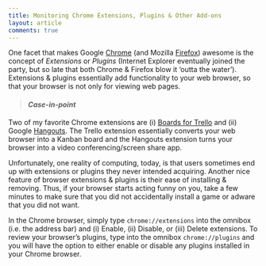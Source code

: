 ```yaml
---
title: Monitoring Chrome Extensions, Plugins & Other Add-ons
layout: article
comments: true
---
```

One facet that makes Google [Chrome](https://www.google.com/chrome/browser/) (and Mozilla [Firefox](https://www.mozilla.org/en-US/firefox/new/)) awesome is the concept of *Extensions* or *Plugins* (Internet Explorer eventually joined the party, but so late that both Chrome & Firefox blow it ‘outta the water’). Extensions & plugins essentially add functionality to your web browser, so that your browser is not only for viewing web pages.

> #### *Case-in-point*
> 
Two of my favorite Chrome extensions are (i) [Boards for Trello](https://chrome.google.com/webstore/detail/trello/oflhioojkbelepjlnafgmgkkjhojphcg) and (ii) Google [Hangouts](https://chrome.google.com/webstore/detail/hangouts/nckgahadagoaajjgafhacjanaoiihapd). The Trello extension essentially converts your web browser into a Kanban board and the Hangouts extension turns your browser into a video conferencing/screen share app.

Unfortunately, one reality of computing, today, is that users sometimes end up with extensions or plugins they never intended acquiring. Another nice feature of browser extensions & plugins is their ease of installing & removing. Thus, if your browser starts acting funny on you, take a few minutes to make sure that you did not accidentally install a game or adware that you did not want.

In the Chrome browser, simply type `chrome://extensions` into the omnibox (i.e. the address bar) and (i) Enable, (ii) Disable, or (iii) Delete extensions. To review your browser’s plugins, type into the omnibox `chrome://plugins` and you will have the option to either enable or disable any plugins installed in your Chrome browser.
